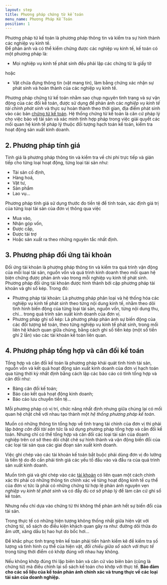 ```yaml
---
layout: step
title: Phương pháp chứng từ kế toán
menu_name: Phương Pháp Kế Toán
position: 1
---
```


Phương pháp từ kế toán là phương pháp thông tin và kiểm tra sự hình thành các nghiệp vụ kinh tế.<br/>
Để phản ánh và có thể kiểm chứng được các nghiệp vụ kinh tế, kế toán có một phương pháp là: 
 * Mọi nghiệp vụ kinh tế phát sinh đều phải lập các chứng từ là giấy tờ 
 
hoặc 

 * Vật chứa đựng thông tin (vật mang tin), làm bằng chứng xác nhận sự phát sinh và hoàn thành của các nghiệp vụ kinh tế.<br/>
 
Phương pháp chứng từ kế toán nhằm sao chụp nguyên tình trạng và sự vận động của các đối kế toán, được sử dụng để phản ánh các *nghiệp vụ kinh tế tài chính phát sinh* và thực sự hoàn thành theo thời gian, địa điểm phát sinh vào các bản <a href="https://nghethuatketoan.vn/docs/chung-tu-ke-toan/" title="Chứng từ kế toán">chứng từ kế toán</a>.
Hệ thống chứng từ kế toán là căn cứ pháp lý cho việc bảo vệ tài sản và xác minh tính hợp pháp trong việc giải quyết các mối quan hệ kinh tế pháp lý thuộc đối tượng hạch toán kế toán, kiểm tra hoạt động sản xuất kinh doanh. 

## 2. Phương pháp tính giá 
Tính giá là phương pháp thông tin và kiểm tra về chi phí trực tiếp và gián tiếp cho từng loại hoạt động, từng loại tài sản như:
 * Tài sản cố định, 
 * Hàng hoá, 
 * Vật tư, 
 * Sản phẩm
 * Lao vụ…
 
Phương pháp tính giá sử dụng thước đo tiền tệ để tính toán, xác định giá trị của từng loại tài sản của đơn vị thông qua việc 
 * Mua vào, 
 * Nhận góp vốn, 
 * Được cấp, 
 * Được tài trợ 
 * Hoặc sản xuất ra theo những nguyên tắc nhất định. 

## 3. Phương pháp đối ứng tài khoản
Đối ứng tài khoản là phương pháp thông tin và kiểm tra quá trình vận động của mỗi loại tài sản, nguồn vốn và quá trình kinh doanh theo mối quan hệ biện chứng được phản ánh vào trong mỗi nghiệp vụ kinh tế phát sinh.
Phương pháp đối ứng tài khoản được hình thành bởi cặp phương pháp tài khoản và ghi sổ kép.
Trong đó:
 * Phương pháp tài khoản: Là phương pháp phân loại và hệ thống hóa các nghiệp vụ kinh tế phát sinh theo từng nội dung kinh tế, nhằm theo dõi tình hình biến động của từng loại tài sản, nguồn vốn, từng nội dung thu, chi... trong quá trình sản xuất kinh doanh của đơn vị.
 * Phương pháp ghi sổ kép: Là phương pháp phản ánh sự biến động của các đối tượng kế toán, theo từng nghiệp vụ kinh tế phát sinh, trong mối liên hệ khách quan giữa chúng, bằng cách ghi số tiền kép (một số tiền ghi 2 lần) vào các tài khoản kế toán liên quan. 

## 4. Phương pháp tổng hợp và cân đối kế toán 
Tổng hợp và cân đối kế toán là phương pháp khái quát tình hình  tài sản, nguồn vốn và kết quả hoạt động sản xuất kinh doanh của đơn vị hạch toán qua từng thời kỳ nhất định bằng cách lập các báo cáo có tính tổng hợp và cân đối như: 
 * Bảng cân đối kế toán; 
 * Báo cáo kết quả hoạt động kinh doanh; 
 * Báo cáo lưu chuyển tiền tệ...
 
Mỗi phương pháp có vị trí, chức năng nhất định nhưng giữa chúng lại có mối quan hệ chặt chế với nhau tạo thành một *hệ thống phương pháp kế toán*.

Muốn có những thông tin tổng hợp về tình trạng tài chính của đơn vị thì phải lập *bảng cân đối tài sản* tức là sử dụng phương pháp tổng hợp và cân đối kế toán.
Nhưng chỉ có thể tổng hợp và cân đối các loại tài sản của doanh nghiệp trên cơ sở theo dõi chặt chẽ sự hình thành và vận động biến đổi của các loại tài sản qua các giai đoạn sản xuất kinh doanh.<br/>

Việc ghi chép vào các tài khoản kế toán bắt buộc phải dùng đơn vị đo lường là tiền tệ do đó cần phải tính giá các yếu tố đầu vào và đầu ra của quá trình sản xuất kinh doanh.<br/>

Muốn tính giá và ghi chép vào các <a href="https://nghethuatketoan.vn/docs/he-thong-tai-khoan-ke-toan/" title="Hệ thống tài khoản trong kế toán">tài khoản</a> có liên quan một cách chính xác thì phải có những thông tin chính xác về từng hoạt động kinh tế cụ thể của đơn vị tức là phải có những chứng từ hợp lệ phản ánh nguyên vẹn *nghiệp vụ kinh tế phát sinh* và có đầy đủ cơ sở pháp lý để làm căn cứ ghi sổ kế toán.<br/>

Nhưng nếu chỉ dựa vào chứng từ thì không thể phản ánh hết sự biến đổi của tài sản.<br/>

Trong thực tế có những hiện tượng không thống nhất giữa hiện vật với chứng từ, sổ sách do điều kiện khách quan gây ra như: đường dôi thừa do ẩm ướt, xăng dầu bị hao hụt do bốc hơi... <br/>

Để khắc phục tình trạng trên kế toán phải tiến hành kiểm kê để kiểm tra số lượng và tình hình cụ thể của hiện vật, *đối chiếu giữa sổ sách với thực tế* trong từng thời điểm có khớp đúng với nhau hay không.

Nếu không khớp đúng thì lập biên bản và căn cứ vào biên bản (cũng là chứng từ) mà điều chỉnh lại sổ sách kế toán cho khớp với thực tế. **Bảo đảm cho các số liệu của kế toán phản ánh chính xác và trung thực về các loại tài sản của doanh nghiệp.**
